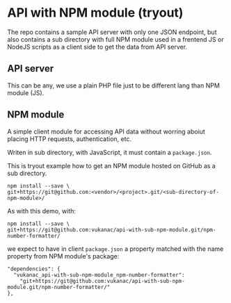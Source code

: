 # API with NPM module (tryout)

The repo contains a sample API server with only one JSON endpoint,
but also contains a sub directory with full NPM module used in
a frentend JS or NodeJS scripts as a client side to get the data
from API server.


## API server

This can be any, we use a plain PHP file just to be different lang
than NPM module (JS).


## NPM module

A simple client module for accessing API data without worring aboiut
placing HTTP requests, authentication, etc.

Writen in sub directory, with JavaScript, it must contain a
`package.json`.

This is tryout example how to get an NPM module hosted on GitHub as
a sub directory.

    npm install --save \
    git+https://git@github.com:<vendor>/<project>.git/<sub-directory-of-npm-module>/

As with this demo, with:

    npm install --save \
    git+https://git@github.com:vukanac/api-with-sub-npm-module.git/npm-number-formatter/

we expect to have in client `package.json` a property matched with the
name property from NPM module's package:

    "dependencies": {
      "vukanac_api-with-sub-npm-module_npm-number-formatter":
        "git+https://git@github.com:vukanac/api-with-sub-npm-module.git/npm-number-formatter/"
    },
